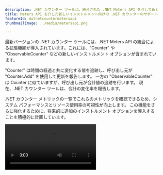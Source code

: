 ```yaml
---
description: .NET カウンター ツールは、統合された .NET Meters API を介して新しいインストルメントの機能を強化します。
title: Meters API を介した新しいインストルメント向けの .NET カウンターのサポート
featureId: dotnetcountermetersapi
thumbnailImage: ../media/metersapi.png

---
```


最新バージョンの .NET カウンター ツールには、.NET Meters API の統合による拡張機能が導入されています。これには、"Counter" や "ObservableCounter" などの新しいインストルメント オプションが含まれています。

"Counter" は時間の経過と共に変化する値を追跡し、呼び出し元が "Counter<T>.Add" を使用して更新を報告します。 一方の "ObservableCounter" は Counter に似ていますが、呼び出し元が合計値の追跡を行います。 現在、.NET カウンター ツールは、合計の変化率を報告します。

.NET カウンター メトリックの一覧でこれらのメトリックを確認できるため、システム パフォーマンスとリソース使用率の可視性が向上します。 この機能をさらに強化するために、将来的に追加のインストルメント オプションを導入することを積極的に計画しています。

![.Net Counter Meters API](../media/DotNetCounter-MetersApi.mp4 ".Net Counter Meters API")

